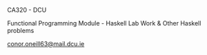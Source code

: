 CA320 - DCU 

Functional Programming Module - Haskell Lab Work & Other Haskell problems

conor.oneill63@mail.dcu.ie
